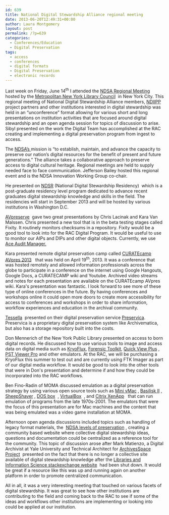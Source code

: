 ```yaml
---
id: 639
title: National Digital Stewardship Alliance regional meeting
date: 2013-06-20T12:49:31+00:00
author: Laura Montgomery
layout: post
permalink: /?p=639
categories:
  - Conferences/Education
  - Digital Preservation
tags:
  - access
  - conferences
  - digital formats
  - Digital Preservation
  - electronic records
---
```

Last week on Friday, June 14<sup>th</sup> I attended the [NDSA Regional Meeting](http://camps.nycdigital.org/ndsa/ "NDSA Regional Meeting")  hosted by the [Metropolitan New York Library Council](http://metro.org/ "Metropolitan New York Library Council")  in New York City. This regional meeting of National Digital Stewardship Alliance members, [NDIIPP](http://en.wikipedia.org/wiki/National_Digital_Information_Infrastructure_and_Preservation_Program "NDIIPP") project partners and other institutions interested in digital stewardship was held in an “unconference” format allowing for various short and long presentations on institution activities that are focused around digital stewardship and an open agenda session for topics of discussion to arise. Sibyl presented on the work the Digital Team has accomplished at the RAC creating and implementing a digital preservation program from ingest to access.

<!--more-->

The [NDSA’s ](http://www.digitalpreservation.gov/ndsa/mission "NDSA's")mission is “to establish, maintain, and advance the capacity to preserve our nation’s digital resources for the benefit of present and future generations.” The alliance takes a collaborative approach to preserve access to digital cultural heritage. Regional meetings are held to supply needed face to face communication. Jefferson Bailey hosted this regional event and is the NDSA Innovation Working Group co-chair.

He presented on [NDSR](http://www.digitalpreservation.gov/ndsr/program "NDSR") (National Digital Stewardship Residency)  which is a  post-graduate residency level program dedicated to advance recent graduates digital stewardship knowledge and skills in the field. The residencies will start in September 2013 and will be hosted by various institutions in Washington D.C.

[AVpreserve](http://www.avpreserve.com/ "AVpreserve")  gave two great presentations by Chris Lacinak and Kara Van Malssen. Chris presented a new tool that is in the beta testing stages called Fixity. It routinely monitors checksums in a repository. Fixity would be a good tool to look into for the RAC Digital Program. It would be useful to use to monitor our AIPs and DIPs and other digital objects. Currently, we use [Ace Audit Manager.](https://wiki.umiacs.umd.edu/adapt/index.php/Ace:Audit_Manager_Installation_Guide "Ace Audit Manager")

Kara presented remote digital preservation camp called [CURATEcamp AVpres 2013](http://wiki.curatecamp.org/index.php/CURATEcamp_AVpres_2013 "CURATEcamp AVpres 2013")   that was held on April 19<sup>th</sup>, 2013. It was a conference that was hosted remotely and allowed information professionals across the globe to participate in a conference on the internet using Google Hangouts, Google Docs, a CURATECAMP wiki and Youtube. Archived video streams and notes for each presentation are available on the CURATEcamp AVpres wiki. Kara's presentation was fantastic. I look forward to see more of these type of online conferences in the future. By having conferences and workshops online it could open more doors to create more accessibility for access to conferences and workshops in order to share information, workflow experiences and education in the archival community.

[Tessella](http://www.tessella.com/ "Tessella")  presented on their digital preservation service [Preservica](http://www.digital-preservation.com/solution/preservica/ "Preservica"). Preservica is a proprietary digital preservation system like Archivematica, but also has a storage repository built into the costs.

Don Mennerich of the New York Public Library presented on access to born digital records. He discussed how to use various tools to image and access data on digital media such as [KryoFlux](http://www.kryoflux.com/ "KryoFlux"), [Forensic Toolkit](http://www.accessdata.com/products/digital-forensics/ftk#.UcJYuJz3Pdw "Forensic Toolkit"), [Quick View Plus](http://www.avantstar.com/metro/home/products/quickviewplusstandardedition "Quick View Plus") , [PST Viewer Pro](http://download.cnet.com/PST-Viewer-Pro/3000-2369_4-75219623.html "PST Viewer Pro") and other emulators. At the RAC, we will be purchasing a KryoFlux this summer to test out and are currently using FTK Imager as part of our digital media workflow. It would be good to look into the other tools that were in Don's presentation and determine if and how they could be incorporated into the RAC workflows.

Ben Fino-Radin of MOMA discussed emulation as a digital preservation strategy by using various open source tools such as [Mini vMac](http://minivmac.sourceforge.net/ "Mini vMac") , [Basilisk II](http://basilisk.cebix.net/ "Basilisk II") , [SheepShaver](http://sheepshaver.cebix.net/ "SheepShaver") , [DOS box](http://www.dosbox.com/ "DOS box")  , [VirtualBox](https://www.virtualbox.org/ "VirtualBox")  , and [Citrix XenApp](https://en.wikipedia.org/wiki/Citrix_XenApp "Citrix XenApp")   that can run emulation of programs from the late 1970s-2001. The emulators that were the focus of this presentation are for Mac machines and the content that was being emulated was a video game installation at MOMA.

Afternoon open agenda discussions included topics such as handling of legacy format materials, the  [NDSA levels of preservation](http://www.digitalpreservation.gov/ndsa/activities/levels.html "NDSA levels of preservation") , creating a community based website where collective digital stewardship ideas, questions and documentation could be centralized as a reference tool for the community. This topic of discussion arose after Mark Matienzo, a Digital Archivist at Yale University and Technical Architect for [ArchivesSpace Project](http://www.archivesspace.org/ "ArchivesSpace")  presented on the fact that there is no longer a collective site available of digital stewardship knowledge after the [Libraries and Information Science stackexchange website](http://area51.stackexchange.com/proposals/12432/libraries-information-science "Libraries and Information Science stackexchange website")  had been shut down. It would be great if a resource like this was up and running again on another platform in order to promote centralized communication.

All in all, it was a very interesting meeting that touched on various facets of digital stewardship. It was great to see how other institutions are contributing to the field and coming back to the RAC to see if some of the ideas and workflows other institutions are implementing or looking into could be applied at our institution.
